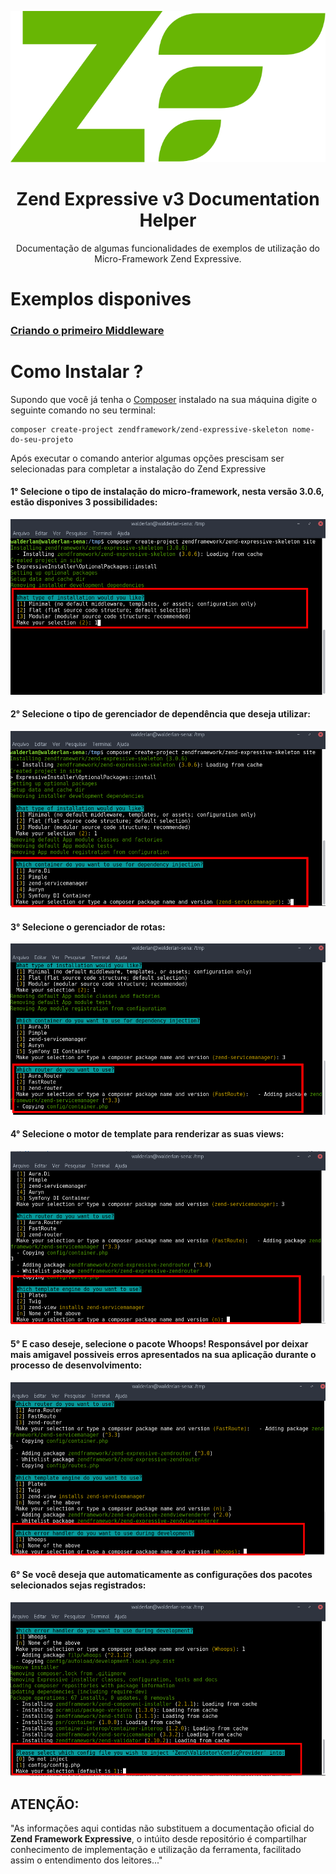 <p align="center">
  <img src="https://github.com/WalderlanSena/zend-expressive-documentation/blob/master/imagens/zf-logo-mark.svg" />  
</p>

<h1 align="center">Zend Expressive v3 Documentation Helper</h1>
<p align="center">Documentação de algumas funcionalidades de exemplos de utilização do Micro-Framework Zend Expressive.</p>

# Exemplos disponives

<a href="#">
    <h3>Criando o primeiro Middleware</h3>
</a>

<h1>Como Instalar ?</h1>

<p>Supondo que você já tenha o <a href="https://getcomposer.org/download/" target="_blank">Composer</a> instalado na sua máquina digite o seguinte comando no seu terminal: </p>

```
composer create-project zendframework/zend-expressive-skeleton nome-do-seu-projeto
```

<p>Após executar o comando anterior algumas opções prescisam ser selecionadas para completar a instalação do Zend Expressive</p>

<h4>1° Selecione o tipo de instalação do micro-framework, nesta versão 3.0.6, estão disponives 3 possibilidades: </h4>

<p align="center">
  <img src="https://github.com/WalderlanSena/zend-expressive-documentation/blob/master/imagens/01.png" />
</p>


<h4>2° Selecione o tipo de gerenciador de dependência que deseja utilizar: </h4>

<p align="center">
  <img src="https://github.com/WalderlanSena/zend-expressive-documentation/blob/master/imagens/02.png" />
</p>


<h4>3° Selecione o gerenciador de rotas: </h4>

<p align="center">
  <img src="https://github.com/WalderlanSena/zend-expressive-documentation/blob/master/imagens/03.png" />
</p>

<h4>4° Selecione o motor de template para renderizar as suas views: </h4>

<p align="center">
  <img src="https://github.com/WalderlanSena/zend-expressive-documentation/blob/master/imagens/04.png" />
</p>

<h4>5° E caso deseje, selecione o pacote Whoops! Responsável por deixar mais amigavel possiveis erros apresentados na sua aplicação durante o processo de desenvolvimento: </h4>

<p align="center">
  <img src="https://github.com/WalderlanSena/zend-expressive-documentation/blob/master/imagens/05.png" />
</p>

<h4>6° Se você deseja que automaticamente as configurações dos pacotes selecionados sejas registrados: </h4>

<p align="center">
  <img src="https://github.com/WalderlanSena/zend-expressive-documentation/blob/master/imagens/06.png" />
</p>

<h2>ATENÇÃO: </h2> "As informações aqui contidas não substituem a documentação oficial do <strong>Zend Framework Expressive</strong>, o intúito desde repositório é compartilhar conhecimento de implementação e utilização da ferramenta, facilitado assim o entendimento dos leitores..."
